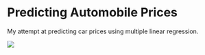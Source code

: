 # Predicting Automobile Prices

My attempt at predicting car prices using multiple linear regression.

![]('https://www.gannett-cdn.com/-mm-/8e805dab6820abc66efbd571da7e8f7b60b1c592/c=0-300-3000-1992/local/-/media/USATODAY/test/2013/11/13/1384394908000-GTY-179723107.jpg?width=3200&height=1680&fit=crop')
